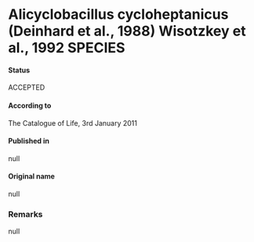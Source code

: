 # Alicyclobacillus cycloheptanicus (Deinhard et al., 1988) Wisotzkey et al., 1992 SPECIES

#### Status
ACCEPTED

#### According to
The Catalogue of Life, 3rd January 2011

#### Published in
null

#### Original name
null

### Remarks
null